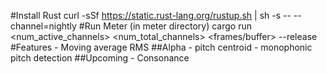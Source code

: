 #Install Rust
    curl -sSf https://static.rust-lang.org/rustup.sh | sh -s -- --channel=nightly
#Run Meter (in meter directory)
    cargo run <num_active_channels> <num_total_channels> <frames/buffer> <osc sendip> <osc sendport> <unique
    id for server> --release
#Features
    - Moving average RMS
##Alpha
    - pitch centroid
    - monophonic pitch detection
##Upcoming
    - Consonance